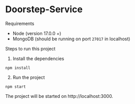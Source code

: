 # Doorstep-Service


Requirements  
- Node (version 17.0.0 +)
- MongoDB (should be running on port `27017` in localhost) 

Steps to run this project 

1. Install the dependencies 
```
npm install 
```

2. Run the project 
```
npm start 
```

The project will be started on http://localhost:3000. 
